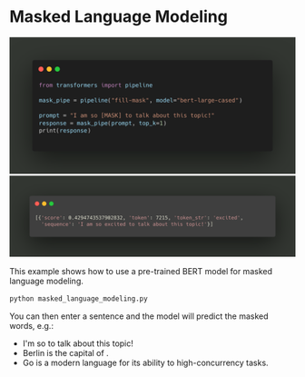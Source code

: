 # Masked Language Modeling

![Alt text](../code_png_images/masked_language_modelling.png?raw=true)
![Alt text](../code_png_images/masked_language_modelling_response.png?raw=true)

This example shows how to use a pre-trained BERT model for masked language modeling.

```bash
python masked_language_modeling.py
```

You can then enter a sentence and the model will predict the masked words, e.g.:

- I'm so <mask> to talk about this topic!
- Berlin is the capital of <mask> .
- Go is a modern <mask> language <mask> for its ability to <mask> high-concurrency tasks.
